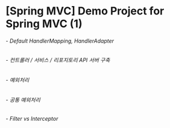 # [Spring MVC] Demo Project for Spring MVC (1)

######  - Default HandlerMapping, HandlerAdapter

######  - 컨트롤러 / 서비스 / 리포지토리 API 서버 구축 

######  - 예외처리 

######  	- 공통 예외처리 

###### 	 - Filter vs Interceptor  



